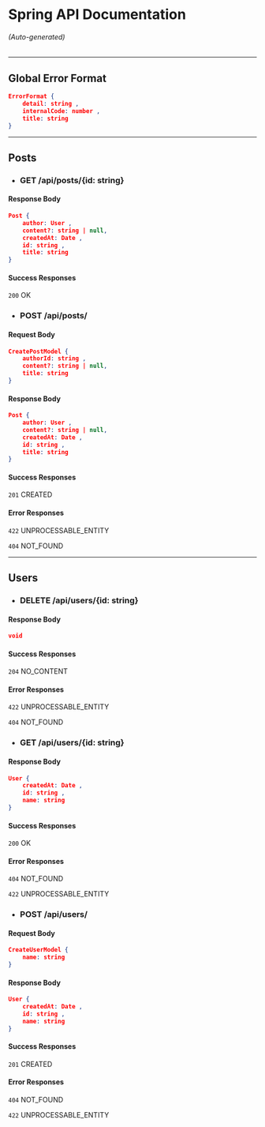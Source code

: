 # Spring API Documentation

###### (Auto-generated)

---

## Global Error Format

```json
ErrorFormat {
	detail: string ,
	internalCode: number ,
	title: string 
}
```
---

## Posts

- ### GET /api/posts/{id: string}

#### Response Body

```json
Post {
	author: User ,
	content?: string | null,
	createdAt: Date ,
	id: string ,
	title: string 
}
```
#### Success Responses

`200` OK

- ### POST /api/posts/

#### Request Body

```json
CreatePostModel {
	authorId: string ,
	content?: string | null,
	title: string 
}
```
#### Response Body

```json
Post {
	author: User ,
	content?: string | null,
	createdAt: Date ,
	id: string ,
	title: string 
}
```
#### Success Responses

`201` CREATED

#### Error Responses

`422` UNPROCESSABLE_ENTITY

`404` NOT_FOUND



---

## Users

- ### DELETE /api/users/{id: string}

#### Response Body

```json
void
```
#### Success Responses

`204` NO_CONTENT

#### Error Responses

`422` UNPROCESSABLE_ENTITY

`404` NOT_FOUND

- ### GET /api/users/{id: string}

#### Response Body

```json
User {
	createdAt: Date ,
	id: string ,
	name: string 
}
```
#### Success Responses

`200` OK

#### Error Responses

`404` NOT_FOUND

`422` UNPROCESSABLE_ENTITY

- ### POST /api/users/

#### Request Body

```json
CreateUserModel {
	name: string 
}
```
#### Response Body

```json
User {
	createdAt: Date ,
	id: string ,
	name: string 
}
```
#### Success Responses

`201` CREATED

#### Error Responses

`404` NOT_FOUND

`422` UNPROCESSABLE_ENTITY



